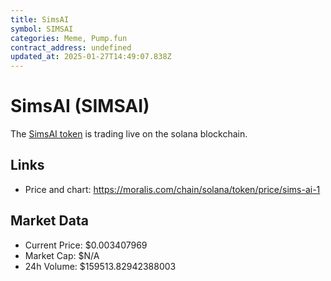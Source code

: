 ```yaml
---
title: SimsAI
symbol: SIMSAI
categories: Meme, Pump.fun
contract_address: undefined
updated_at: 2025-01-27T14:49:07.838Z
---
```


# SimsAI (SIMSAI)
The [SimsAI token](https://moralis.com/chain/solana/token/price/sims-ai-1) is trading live on the solana blockchain.

## Links
- Price and chart: https://moralis.com/chain/solana/token/price/sims-ai-1

## Market Data
- Current Price: $0.003407969
- Market Cap: $N/A
- 24h Volume: $159513.82942388003
